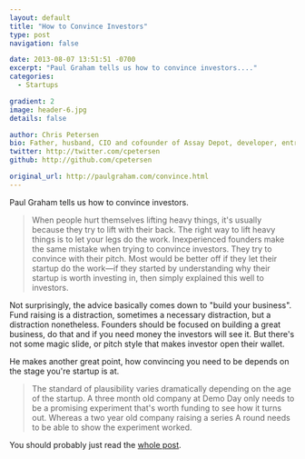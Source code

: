 ```yaml
---
layout: default
title: "How to Convince Investors"
type: post
navigation: false

date: 2013-08-07 13:51:51 -0700
excerpt: "Paul Graham tells us how to convince investors...."
categories:
  - Startups

gradient: 2
image: header-6.jpg
details: false

author: Chris Petersen
bio: Father, husband, CIO and cofounder of Assay Depot, developer, entrepreneur and technologist.
twitter: http://twitter.com/cpetersen
github: http://github.com/cpetersen

original_url: http://paulgraham.com/convince.html
---
```



 Paul Graham tells us how to convince investors. 

 >  When people hurt themselves lifting heavy things, it's usually because they try to lift with their back. The right way to lift heavy things is to let your legs do the work. Inexperienced founders make the same mistake when trying to convince investors. They try to convince with their pitch. Most would be better off if they let their startup do the work—if they started by understanding why their startup is worth investing in, then simply explained this well to investors. 

 Not surprisingly, the advice basically comes down to "build your business". Fund raising is a distraction, sometimes a necessary distraction, but a distraction nonetheless. Founders should be focused on building a great business, do that and if you need money the investors will see it. But there's not some magic slide, or pitch style that makes investor open their wallet. 

 He makes another great point, how convincing you need to be depends on the stage you're startup is at.

 > The standard of plausibility varies dramatically depending on the age of the startup. A three month old company at Demo Day only needs to be a promising experiment that's worth funding to see how it turns out. Whereas a two year old company raising a series A round needs to be able to show the experiment worked.

 You should probably just read the [whole post](http://paulgraham.com/convince.html). 
